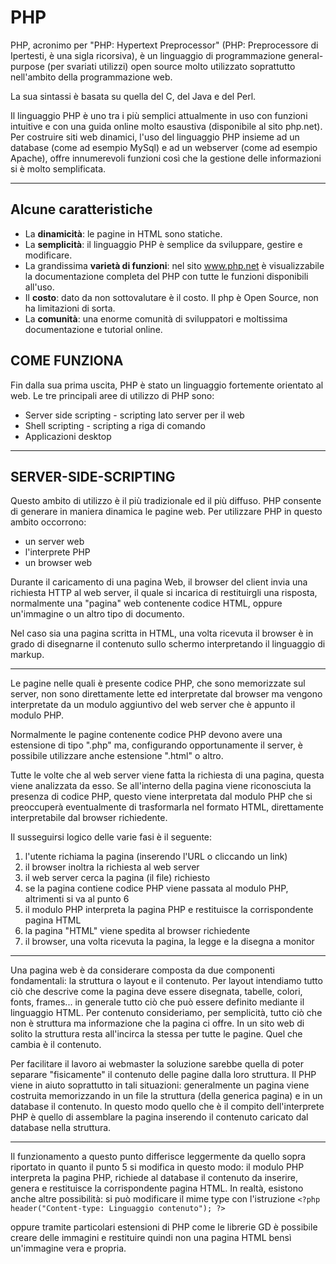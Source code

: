 # PHP

PHP, acronimo per "PHP: Hypertext Preprocessor" (PHP: Preprocessore di Ipertesti, è una sigla ricorsiva), è un linguaggio di programmazione general-purpose (per svariati utilizzi) open source molto utilizzato soprattutto nell'ambito della programmazione web.

La sua sintassi è basata su quella del C, del Java e del Perl.

Il linguaggio PHP è uno tra i più semplici attualmente in uso con funzioni intuitive e con una guida online molto esaustiva (disponibile al sito php.net). Per costruire siti web dinamici, l'uso del linguaggio PHP insieme ad un database (come ad esempio MySql) e ad un webserver (come ad esempio Apache), offre innumerevoli funzioni così che la gestione delle informazioni si è molto semplificata.

---

## Alcune caratteristiche

* La **dinamicità**: le pagine in HTML sono statiche.
* La **semplicità**: il linguaggio PHP è semplice da sviluppare, gestire e modificare.
* La grandissima **varietà di funzioni**: nel sito www.php.net è visualizzabile la documentazione completa del PHP con tutte le funzioni disponibili all'uso.
* Il **costo**: dato da non sottovalutare è il costo. Il php è Open Source, non ha limitazioni di sorta.
* La **comunità**: una enorme comunità di sviluppatori e moltissima documentazione e tutorial online.

## COME FUNZIONA

Fin dalla sua prima uscita, PHP è stato un linguaggio fortemente orientato al web.
Le tre principali aree di utilizzo di PHP sono:

* Server side scripting - scripting lato server per il web
* Shell scripting - scripting a riga di comando
* Applicazioni desktop

---

## SERVER-SIDE-SCRIPTING

Questo ambito di utilizzo è il più tradizionale ed il più diffuso. PHP consente di generare in maniera dinamica le pagine web. Per utilizzare PHP in questo ambito occorrono:

* un server web
* l'interprete PHP
* un browser web

Durante il caricamento di una pagina Web, il browser del client invia una richiesta HTTP al web server, il quale si incarica di restituirgli una risposta, normalmente una "pagina" web contenente codice HTML, oppure un'immagine o un altro tipo di documento.

Nel caso sia una pagina scritta in HTML, una volta ricevuta il browser è in grado di disegnarne il contenuto sullo schermo interpretando il linguaggio di markup.

---

Le pagine nelle quali è presente codice PHP, che sono memorizzate sul server, non sono direttamente lette ed interpretate dal browser ma vengono interpretate da un modulo aggiuntivo del web server che è appunto il modulo PHP.

Normalmente le pagine contenente codice PHP devono avere una estensione di tipo ".php" ma, configurando opportunamente il server, è possibile utilizzare anche estensione ".html" o altro.

Tutte le volte che al web server viene fatta la richiesta di una pagina, questa viene analizzata da esso. Se all'interno della pagina viene riconosciuta la presenza di codice PHP, questo viene interpretata dal modulo PHP che si preoccuperà eventualmente di trasformarla nel formato HTML, direttamente interpretabile dal browser richiedente.

Il susseguirsi logico delle varie fasi è il seguente:

1. l'utente richiama la pagina (inserendo l'URL o cliccando un link)
2. il browser inoltra la richiesta al web server
3. il web server cerca la pagina (il file) richiesto
4. se la pagina contiene codice PHP viene passata al modulo PHP, altrimenti si va al punto 6
5. il modulo PHP interpreta la pagina PHP e restituisce la corrispondente pagina HTML
6. la pagina "HTML" viene spedita al browser richiedente
7. il browser, una volta ricevuta la pagina, la legge e la disegna a monitor

---

Una pagina web è da considerare composta da due componenti fondamentali: la struttura o layout e il contenuto. Per layout intendiamo tutto ciò che descrive come la pagina deve essere disegnata, tabelle, colori, fonts, frames... in generale tutto ciò che può essere definito mediante il linguaggio HTML. Per contenuto consideriamo, per semplicità, tutto ciò che non è struttura ma informazione che la pagina ci offre. In un sito web di solito la struttura resta all'incirca la stessa per tutte le pagine. Quel che cambia è il contenuto.

Per facilitare il lavoro ai webmaster la soluzione sarebbe quella di poter separare "fisicamente" il contenuto delle pagine dalla loro struttura. Il PHP viene in aiuto soprattutto in tali situazioni: generalmente un pagina viene costruita memorizzando in un file la struttura (della generica pagina) e in un database il contenuto. In questo modo quello che è il compito dell'interprete PHP è quello di assemblare la pagina inserendo il contenuto caricato dal database nella struttura.

---

Il funzionamento a questo punto differisce leggermente da quello sopra riportato in quanto il punto 5 si modifica in questo modo:
il modulo PHP interpreta la pagina PHP, richiede al database il contenuto da inserire, genera e restituisce la corrispondente pagina HTML.
In realtà, esistono anche altre possibilità: si può modificare il mime type con l'istruzione
`<?php header("Content-type: Linguaggio contenuto"); ?>`

oppure tramite particolari estensioni di PHP come le librerie GD è possibile creare delle immagini e restituire quindi non una pagina HTML bensì un'immagine vera e propria.
